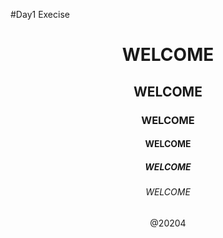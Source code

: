 #Day1 Execise
<!DOCTYPE html>
<html>
    <center>
        <head>
            <title>My&nbspWeb&nbspPage</title>
        </head>
        <body>
            <h1>WELCOME</h1>
            <h2>WELCOME</h2>
            <h3>WELCOME</h3>
            <h4>WELCOME</h4>
            <h5>WELCOME</h5>
            <h6>WELCOME</h6>
            <footer>@20204</footer>
        </body>
    </center>
</html>
